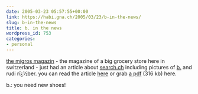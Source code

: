 ```yaml
---
date: 2005-03-23 05:57:55+00:00
link: https://habi.gna.ch/2005/03/23/b-in-the-news/
slug: b-in-the-news
title: b. in the news
wordpress_id: 753
categories:
- personal
---
```


[the migros magazin](http://www.migrosmagazin.ch/) - the magazine of a big grocery store here in switzerland - just had an article about [search.ch](http://www.search.ch/) including pictures of [b.](http://bernhardseefeld.ch/) and rudi rï¿½ber. you can read the article [here](http://www.migrosmagazin.ch/index.cfm?id=6408) or grab [a pdf](http://www.migrosmagazin.ch/pdfdata/qpsexport/MMd/200512/BBHP2203m012mReportage.pdf) (316 kb) here.

b.: you need new shoes!
